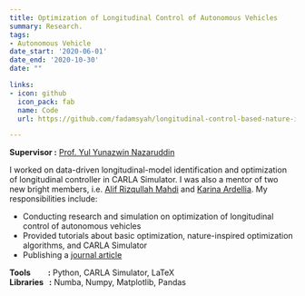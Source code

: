 ```yaml
---
title: Optimization of Longitudinal Control of Autonomous Vehicles
summary: Research.
tags:
- Autonomous Vehicle
date_start: '2020-06-01'
date_end: '2020-10-30'
date: ""

links:
- icon: github
  icon_pack: fab
  name: Code
  url: https://github.com/fadamsyah/longitudinal-control-based-nature-inspired-optimization

---
```

<b>Supervisor &#58;</b> [Prof. Yul Yunazwin Nazaruddin](https://scholar.google.com/citations?user=Rve3vEYAAAAJ&hl=en)

I  worked on data-driven longitudinal-model identification and optimization of longitudinal controller in CARLA Simulator. I was also a mentor of two new bright members, i.e. [Alif Rizqullah Mahdi](https://www.linkedin.com/in/alifrmahdi/?originalSubdomain=id) and [Karina Ardellia](https://www.linkedin.com/in/karina-ardellia-281066190/?originalSubdomain=id). My responsibilities include:

* Conducting research and simulation on optimization of longitudinal control of autonomous vehicles
* Provided tutorials about basic optimization, nature-inspired optimization algorithms, and CARLA Simulator
* Publishing a [journal article](../../publication/longitudinal-control-optimization-fpa/)

<b>Tools &emsp; &nbsp;&nbsp; :</b> Python, CARLA Simulator, LaTeX<br>
<b>Libraries &nbsp; :</b> Numba, Numpy, Matplotlib, Pandas<br>